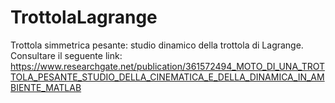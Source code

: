 # TrottolaLagrange
 Trottola simmetrica pesante: studio dinamico della trottola di Lagrange.
 Consultare il seguente link:
 https://www.researchgate.net/publication/361572494_MOTO_DI_UNA_TROTTOLA_PESANTE_STUDIO_DELLA_CINEMATICA_E_DELLA_DINAMICA_IN_AMBIENTE_MATLAB
